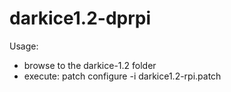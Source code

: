 # darkice1.2-dprpi

Usage:

- browse to the darkice-1.2 folder
- execute:
 patch configure -i darkice1.2-rpi.patch

